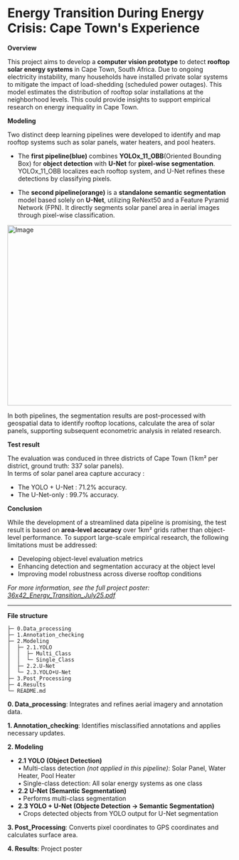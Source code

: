 # Energy Transition During Energy Crisis: Cape Town's Experience

**Overview**

This project aims to develop a **computer vision prototype** to detect **rooftop solar energy systems** in Cape Town, South Africa.
Due to ongoing electricity instability, many households have installed private solar systems to mitigate the impact of load-shedding (scheduled power outages).
This model estimates the distribution of rooftop solar installations at the neighborhood levels. This could provide insights to support empirical research on energy inequality in Cape Town.

**Modeling**

Two distinct deep learning pipelines were developed to identify and map rooftop systems such as solar panels, water heaters, and pool heaters. 
* The **first pipeline(blue)** combines **YOLOx_11_OBB**(Oriented Bounding Box) for **object detection** with **U-Net** for **pixel-wise segmentation**. YOLOx_11_OBB localizes each rooftop system, and U-Net refines these detections by classifying pixels.

* The **second pipeline(orange)** is a **standalone semantic segmentation** model based solely on **U-Net**, utilizing ReNext50 and a Feature Pyramid Network (FPN). It directly segments solar panel area in aerial images through pixel-wise classification.
<img width="1698" height="406" alt="Image" src="https://github.com/user-attachments/assets/3a279bb8-ea07-45d1-8816-b127175cb848" />

In both pipelines, the segmentation results are post-processed with geospatial data to identify rooftop locations, calculate the area of solar panels, supporting subsequent econometric analysis in related research.

**Test result**

The evaluation was conduced in three districts of Cape Town (1 km² per district, ground truth: 337 solar panels). <br>
In terms of solar panel area capture accuracy :
* The YOLO + U-Net : 71.2% accuracy.
* The U-Net-only : 99.7% accuracy.

**Conclusion**

While the development of a streamlined data pipeline is promising, the test result is based on **area-level accuracy** over 1km² grids rather than object-level performance. To support large-scale empirical research, the following limitations must be addressed:

* Developing object-level evaluation metrics
* Enhancing detection and segmentation accuracy at the object level
* Improving model robustness across diverse rooftop conditions

_For more information, see the full project poster: [36x42_Energy_Transition_July25.pdf](https://github.com/user-attachments/files/21447520/36x42_Energy_Transition_July25.pdf)_

---------------------

**File structure**
```
├─ 0.Data_processing
├─ 1.Annotation_checking
├─ 2.Modeling
│  ├─ 2.1.YOLO
│  │  ├─ Multi_Class
│  │  └─ Single_Class
│  ├─ 2.2.U-Net
│  └─ 2.3.YOLO+U-Net
├─ 3.Post_Processing
├─ 4.Results
└─ README.md
```

**0. Data_processing**: Integrates and refines aerial imagery and annotation data.

**1. Annotation_checking**: Identifies misclassified annotations and applies necessary updates.

**2. Modeling**  
- **2.1 YOLO (Object Detection)**  
  • Multi-class detection *(not applied in this pipeline)*: Solar Panel, Water Heater, Pool Heater  
  • Single-class detection: All solar energy systems as one class  
- **2.2 U-Net (Semantic Segmentation)**  
  • Performs multi-class segmentation  
- **2.3 YOLO + U-Net (Objecte Detection → Semantic Segmentation)**  
  • Crops detected objects from YOLO output for U-Net segmentation

**3. Post_Processing**: Converts pixel coordinates to GPS coordinates and calculates surface area.

**4. Results**: Project poster
